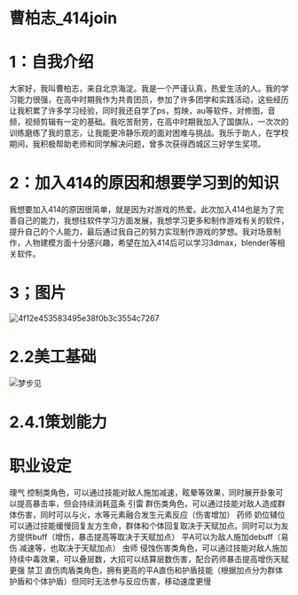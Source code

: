 # 曹柏志_414join
# 1：自我介绍
大家好，我叫曹柏志，来自北京海淀。我是一个严谨认真，热爱生活的人。我的学习能力很强，在高中时期我作为共青团员，参加了许多团学和实践活动，这些经历让我积累了许多学习经验，同时我还自学了ps，剪映，au等软件，对修图，音频，视频剪辑有一定的基础。我吃苦耐劳，在高中时期我加入了国旗队，一次次的训练磨练了我的意志，让我能更冷静乐观的面对困难与挑战。我乐于助人，在学校期间，我积极帮助老师和同学解决问题，曾多次获得西城区三好学生奖项。
# 2：加入414的原因和想要学习到的知识
我想要加入414的原因很简单，就是因为对游戏的热爱。此次加入414也是为了完善自己的能力，我想往软件学习方面发展，我想学习更多和制作游戏有关的软件，提升自己的个人能力，最后通过我自己的努力实现制作游戏的梦想。我对场景制作，人物建模方面十分感兴趣，希望在加入414后可以学习3dmax，blender等相关软件。
# 3；图片
![4f12e453583495e38f0b3c3554c7267](https://github.com/Yozorawo/CaoBaiZhi_414join/assets/146621057/746475ea-ec28-44f0-a971-e6d4adf603ce)
# 2.2美工基础
![梦步见](https://github.com/Yozorawo/CaoBaiZhi_414join/assets/146621057/6ba480d5-6594-42b1-a0e1-cc7356d68d40)
# 2.4.1策划能力
# 职业设定
理气 控制类角色，可以通过技能对敌人施加减速，眩晕等效果，同时展开卦象可以提高暴击率，但会持续消耗蓝条
引雷 群伤类角色，可以通过技能对敌人造成群体伤害，同时可以与火，水等元素融合发生元素反应（伤害增加）
药师 奶位辅位 可以通过技能缓慢回复友方生命，群体和个体回复取决于天赋加点。同时可以为友方提供buff（增伤，暴击提高等取决于天赋加点）
平A可以为敌人施加debuff（易伤 减速等，也取决于天赋加点）
虫师 侵蚀伤害类角色，可以通过技能对敌人施加持续中毒效果，可以叠层数，大招可以结算层数伤害，配合药师暴击提高增伤天赋更强
禁卫 直伤肉盾类角色，拥有更高的平A直伤和护盾技能（根据加点分为群体护盾和个体护盾）但同时无法参与反应伤害，移动速度更慢






